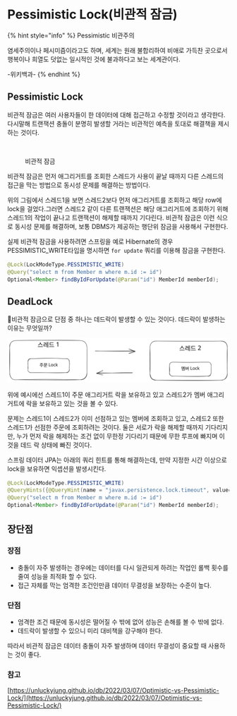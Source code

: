 # Pessimistic Lock(비관적 잠금)

{% hint style="info" %}
Pessimistic 비관주의

염세주의이나 페시미즘이라고도 하며, 세계는 원래 불합리하여 비애로 가득찬 곳으로서 행복이나 희열도 덧없는 일시적인 것에 불과하다고 보는 세계관이다.

\-위키백과-
{% endhint %}



## Pessimistic Lock

비관적 잠금은 여러 사용자들이 한 데이터에 대해 접근하고 수정할 것이라고 생각한다. 다시말해 트랜잭션 충돌이 분명히 발생할 거라는 비관적인 예측을 토대로 해결책을 제시하는 것이다.&#x20;

<figure><img src="../../../../.gitbook/assets/스크린샷 2023-02-13 오후 12.05.12 (1).png" alt=""><figcaption><p>비관적 잠금</p></figcaption></figure>

비관적 잠금은 먼저 애그리거트를 조회한 스레드가 사용이 끝날 때까지 다른 스레드의 접근을 막는 방법으로 동시성 문제를 해결하는 방법이다.&#x20;

위의 그림에서 스레드1을 보면 스레드2보다 먼저 애그리거트를 조회하고 해당 row에 lock을 걸었다.그러면 스레드2 같이 다른 트랜잭션은 해당 애그리거트에 조회하기 위해 스레드1의 작업이 끝나고 트랜잭션이 해제할 때까지 기다린다. 비관적 잠금은 이런 식으로 동시성 문제를 해결하며, 보통 DBMS가 제공하는 행단위 잠금을 사용해서 구현한다.

실제 비관적 잠금을 사용하려면 스프링을 예로 Hibernate의 경우 PESSIMISTIC\_WRITE타입을 명시하면 `for update` 쿼리를 이용해 잠금을 구현한다.

```java
@Lock(LockModeType.PESSIMISTIC_WRITE) 
@Query("select m from Member m where m.id := id") 
Optional<Member> findByIdForUpdate(@Param("id") MemberId memberId);
```



## DeadLock

비관적 잠금으로 단점 중 하나는 데드락이 발생할 수 있는 것이다. 데드락이 발생하는 이유는 무엇일까?

<img src="../../../../.gitbook/assets/file.excalidraw.svg" alt="DeadLock" class="gitbook-drawing">

위에 예시에선 스레드1이 주문 애그리거트 락을 보유하고 있고 스레드2가 멤버 애그리거트에 락을 보유하고 있는 것을 볼 수 있다.

문제는 스레드1이 스레드2가 이미 선점하고 있는 멤버에 조회하고 있고, 스레드2 또한 스레드1가 선점한 주문에 조회하려는 것이다. 둘은 서로가 락을 해제할 때까지 기다리지만, 누가 먼저 락을 해제하는 조건 없이 무한정 기다리기 때문에 무한 루프에 빠지며 이것을 데드 락 상태에 빠진 것이다.

스프링 데이터 JPA는 아래의 쿼리 힌트를 통해 해결하는데, 만약 지정한 시간 이상으로 lock을 보유하면 익셉션을 발생시킨다.&#x20;

```java
@Lock(LockModeType.PESSIMISTIC_WRITE) 
@QueryHints({@QueryHint(name = "javax.persistence.lock.timeout", value="2000")})
@Query("select m from Member m where m.id := id") 
Optional<Member> findByIdForUpdate(@Param("id") MemberId memberId);
```



## 장단점

### 장점

* 충돌이 자주 발생하는 경우에는 데이터를 다시 일관되게 하려는 작업인 롤백 횟수를 줄여 성능을 최적화 할 수 있다.
* 접근 자체를 막는 엄격한 조건인만큼 데이터 무결성을 보장하는 수준이 높다.

### 단점&#x20;

* 엄격한 조건 때문에 동시성은 떨어질 수 밖에 없어 성능은 손해를 볼 수 밖에 없다.
* 데드락이 발생할 수 있으니 미리 대비책을 강구해야 한다.



따라서 비관적 잠금은 데이터 충돌이 자주 발생하며 데이터 무결성이 중요할 때 사용하는 것이 좋다.



### 참고

[https://unluckyjung.github.io/db/2022/03/07/Optimistic-vs-Pessimistic-Lock/](https://unluckyjung.github.io/db/2022/03/07/Optimistic-vs-Pessimistic-Lock/)







